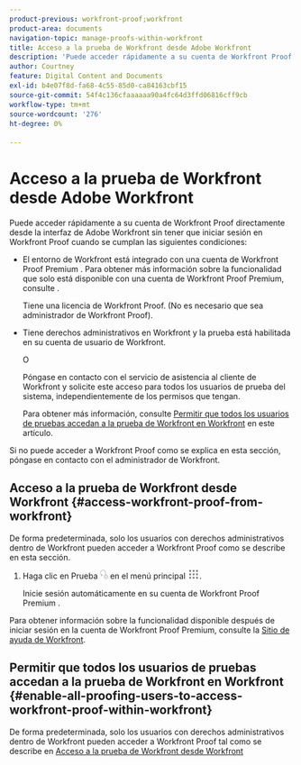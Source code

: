 ```yaml
---
product-previous: workfront-proof;workfront
product-area: documents
navigation-topic: manage-proofs-within-workfront
title: Acceso a la prueba de Workfront desde Adobe Workfront
description: 'Puede acceder rápidamente a su cuenta de Workfront Proof directamente desde la interfaz de Adobe Workfront sin tener que iniciar sesión en Workfront Proof cuando se cumplan las siguientes condiciones: EDITAR ME.'
author: Courtney
feature: Digital Content and Documents
exl-id: b4e07f8d-fa68-4c55-85d0-ca84163cbf15
source-git-commit: 54f4c136cfaaaaaa90a4fc64d3ffd06816cff9cb
workflow-type: tm+mt
source-wordcount: '276'
ht-degree: 0%

---
```


# Acceso a la prueba de Workfront desde Adobe Workfront

Puede acceder rápidamente a su cuenta de Workfront Proof directamente desde la interfaz de Adobe Workfront sin tener que iniciar sesión en Workfront Proof cuando se cumplan las siguientes condiciones:

* El entorno de Workfront está integrado con una cuenta de Workfront Proof Premium . Para obtener más información sobre la funcionalidad que solo está disponible con una cuenta de Workfront Proof Premium, consulte .

   Tiene una licencia de Workfront Proof. (No es necesario que sea administrador de Workfront Proof).

* Tiene derechos administrativos en Workfront y la prueba está habilitada en su cuenta de usuario de Workfront.

   O

   Póngase en contacto con el servicio de asistencia al cliente de Workfront y solicite este acceso para todos los usuarios de prueba del sistema, independientemente de los permisos que tengan.

   Para obtener más información, consulte [Permitir que todos los usuarios de pruebas accedan a la prueba de Workfront en Workfront](#enable-all-proofing-users-to-access-workfront-proof-within-workfront) en este artículo.

Si no puede acceder a Workfront Proof como se explica en esta sección, póngase en contacto con el administrador de Workfront.

## Acceso a la prueba de Workfront desde Workfront {#access-workfront-proof-from-workfront}

De forma predeterminada, solo los usuarios con derechos administrativos dentro de Workfront pueden acceder a Workfront Proof como se describe en esta sección. 

1. Haga clic en Prueba ![](assets/proofing-main-menu.png) en el menú principal ![](assets/main-menu-icon.png).

   Inicie sesión automáticamente en su cuenta de Workfront Proof Premium .

Para obtener información sobre la funcionalidad disponible después de iniciar sesión en la cuenta de Workfront Proof Premium, consulte la [Sitio de ayuda de Workfront](https://support.workfront.com).

## Permitir que todos los usuarios de pruebas accedan a la prueba de Workfront en Workfront {#enable-all-proofing-users-to-access-workfront-proof-within-workfront}

De forma predeterminada, solo los usuarios con derechos administrativos dentro de Workfront pueden acceder a Workfront Proof tal como se describe en [Acceso a la prueba de Workfront desde Workfront](#access-workfront-proof-from-workfront)
